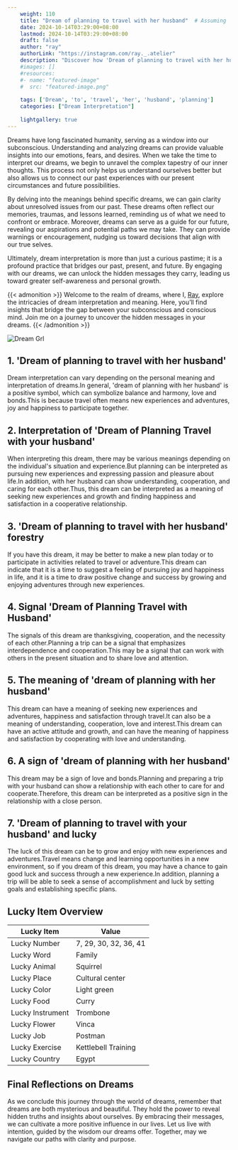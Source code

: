 ```yaml
---
    weight: 110
    title: "Dream of planning to travel with her husband"  # Assuming 'title' column exists
    date: 2024-10-14T03:29:00+08:00
    lastmod: 2024-10-14T03:29:00+08:00
    draft: false
    author: "ray"
    authorLink: "https://instagram.com/ray._.atelier"
    description: "Discover how 'Dream of planning to travel with her husband' can interpret your future and uncover its significant meanings in your life."
    #images: []
    #resources:
    #- name: "featured-image"
    #  src: "featured-image.png"
    
    tags: ['Dream', 'to', 'travel', 'her', 'husband', 'planning']
    categories: ["Dream Interpretation"]
    
    lightgallery: true
---
```

    
Dreams have long fascinated humanity, serving as a window into our subconscious. Understanding and analyzing dreams can provide valuable insights into our emotions, fears, and desires. When we take the time to interpret our dreams, we begin to unravel the complex tapestry of our inner thoughts. This process not only helps us understand ourselves better but also allows us to connect our past experiences with our present circumstances and future possibilities.

By delving into the meanings behind specific dreams, we can gain clarity about unresolved issues from our past. These dreams often reflect our memories, traumas, and lessons learned, reminding us of what we need to confront or embrace. Moreover, dreams can serve as a guide for our future, revealing our aspirations and potential paths we may take. They can provide warnings or encouragement, nudging us toward decisions that align with our true selves.

Ultimately, dream interpretation is more than just a curious pastime; it is a profound practice that bridges our past, present, and future. By engaging with our dreams, we can unlock the hidden messages they carry, leading us toward greater self-awareness and personal growth.

{{< admonition >}}
Welcome to the realm of dreams, where I, [Ray](https://instagram.com/ray._.atelier), explore the intricacies of dream interpretation and meaning. Here, you’ll find insights that bridge the gap between your subconscious and conscious mind. Join me on a journey to uncover the hidden messages in your dreams.
{{< /admonition >}}

![Dream Grl](https://cdn.pixabay.com/photo/2017/11/02/03/35/gothic-2910057_1280.jpg "Dream Grl")

## 1. 'Dream of planning to travel with her husband'
Dream interpretation can vary depending on the personal meaning and interpretation of dreams.In general, 'dream of planning with her husband' is a positive symbol, which can symbolize balance and harmony, love and bonds.This is because travel often means new experiences and adventures, joy and happiness to participate together.

## 2. Interpretation of 'Dream of Planning Travel with your husband'
When interpreting this dream, there may be various meanings depending on the individual's situation and experience.But planning can be interpreted as pursuing new experiences and expressing passion and pleasure about life.In addition, with her husband can show understanding, cooperation, and caring for each other.Thus, this dream can be interpreted as a meaning of seeking new experiences and growth and finding happiness and satisfaction in a cooperative relationship.

## 3. 'Dream of planning to travel with her husband' forestry
If you have this dream, it may be better to make a new plan today or to participate in activities related to travel or adventure.This dream can indicate that it is a time to suggest a feeling of pursuing joy and happiness in life, and it is a time to draw positive change and success by growing and enjoying adventures through new experiences.

## 4. Signal 'Dream of Planning Travel with Husband'
The signals of this dream are thanksgiving, cooperation, and the necessity of each other.Planning a trip can be a signal that emphasizes interdependence and cooperation.This may be a signal that can work with others in the present situation and to share love and attention.

## 5. The meaning of 'dream of planning with her husband'
This dream can have a meaning of seeking new experiences and adventures, happiness and satisfaction through travel.It can also be a meaning of understanding, cooperation, love and interest.This dream can have an active attitude and growth, and can have the meaning of happiness and satisfaction by cooperating with love and understanding.

## 6. A sign of 'dream of planning with her husband'
This dream may be a sign of love and bonds.Planning and preparing a trip with your husband can show a relationship with each other to care for and cooperate.Therefore, this dream can be interpreted as a positive sign in the relationship with a close person.

## 7. 'Dream of planning to travel with your husband' and lucky
The luck of this dream can be to grow and enjoy with new experiences and adventures.Travel means change and learning opportunities in a new environment, so if you dream of this dream, you may have a chance to gain good luck and success through a new experience.In addition, planning a trip will be able to seek a sense of accomplishment and luck by setting goals and establishing specific plans.

## Lucky Item Overview
| Lucky Item          | Value              |
|---------------|--------------------|
| Lucky Number        | 7, 29, 30, 32, 36, 41  |
| Lucky Word          | Family |
| Lucky Animal        | Squirrel |
| Lucky Place         | Cultural center     |
| Lucky Color         | Light green     |
| Lucky Food          | Curry      |
| Lucky Instrument    | Trombone |
| Lucky Flower        | Vinca    |
| Lucky Job           | Postman       |
| Lucky Exercise      | Kettlebell Training  |
| Lucky Country       | Egypt    |


##  Final Reflections on Dreams

As we conclude this journey through the world of dreams, remember that dreams are both mysterious and beautiful. They hold the power to reveal hidden truths and insights about ourselves. By embracing their messages, we can cultivate a more positive influence in our lives. Let us live with intention, guided by the wisdom our dreams offer. Together, may we navigate our paths with clarity and purpose.
